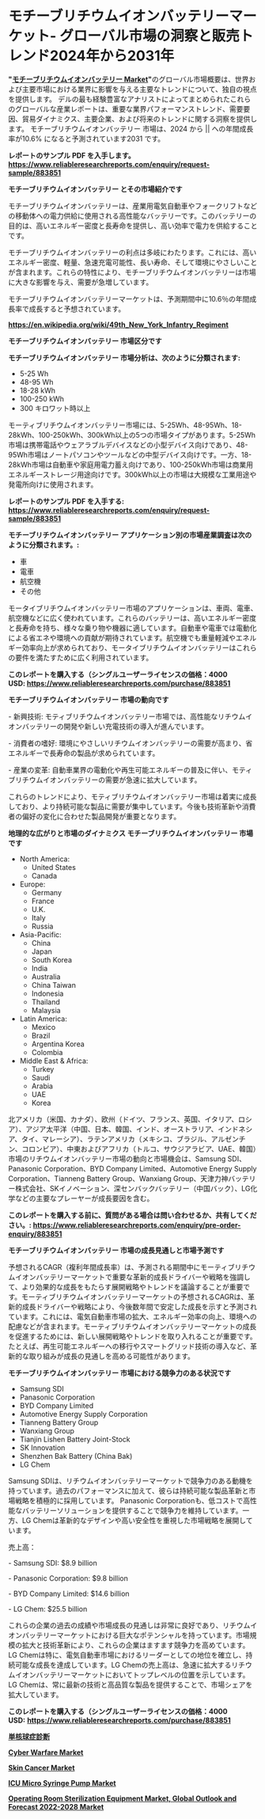 <p><h1>モチーブリチウムイオンバッテリーマーケット- グローバル市場の洞察と販売トレンド2024年から2031年</h1></p><p><strong>"<a href="https://www.reliableresearchreports.com/motive-lithium-ion-battery-r883851">モチーブリチウムイオンバッテリー Market</a>"</strong>のグローバル市場概要は、世界および主要市場における業界に影響を与える主要なトレンドについて、独自の視点を提供します。 デルの最も経験豊富なアナリストによってまとめられたこれらのグローバルな産業レポートは、重要な業界パフォーマンストレンド、需要要因、貿易ダイナミクス、主要企業、および将来のトレンドに関する洞察を提供します。 モチーブリチウムイオンバッテリー 市場は、2024 から || への年間成長率が10.6% になると予測されています2031 です。</p>
<p><strong>レポートのサンプル PDF を入手します。</strong><strong><a href="https://www.reliableresearchreports.com/enquiry/request-sample/883851">https://www.reliableresearchreports.com/enquiry/request-sample/883851</a></strong></p>
<p><strong>モチーブリチウムイオンバッテリー とその市場紹介です</strong></p>
<p><p>モチーブリチウムイオンバッテリーは、産業用電気自動車やフォークリフトなどの移動体への電力供給に使用される高性能なバッテリーです。このバッテリーの目的は、高いエネルギー密度と長寿命を提供し、高い効率で電力を供給することです。</p><p>モチーブリチウムイオンバッテリーの利点は多岐にわたります。これには、高いエネルギー密度、軽量、急速充電可能性、長い寿命、そして環境にやさしいことが含まれます。これらの特性により、モチーブリチウムイオンバッテリーは市場に大きな影響を与え、需要が急増しています。</p><p>モチーブリチウムイオンバッテリーマーケットは、予測期間中に10.6％の年間成長率で成長すると予想されています。</p><a href="https://en.wikipedia.org/wiki/49th_New_York_Infantry_Regiment"></a></p>
<p><strong><a href="https://en.wikipedia.org/wiki/49th_New_York_Infantry_Regiment">https://en.wikipedia.org/wiki/49th_New_York_Infantry_Regiment</a></strong></p>
<p><strong>モチーブリチウムイオンバッテリー&nbsp;市場区分です</strong><strong></strong></p>
<p><strong>モチーブリチウムイオンバッテリー 市場分析は、次のように分類されます:</strong>&nbsp;</p>
<p><ul><li>5-25 Wh</li><li>48-95 Wh</li><li>18-28 kWh</li><li>100-250 kWh</li><li>300 キロワット時以上</li></ul></p>
<p><p>モーティブリチウムイオンバッテリー市場には、5-25Wh、48-95Wh、18-28kWh、100-250kWh、300kWh以上の5つの市場タイプがあります。5-25Wh市場は携帯電話やウェアラブルデバイスなどの小型デバイス向けであり、48-95Wh市場はノートパソコンやツールなどの中型デバイス向けです。一方、18-28kWh市場は自動車や家庭用電力蓄え向けであり、100-250kWh市場は商業用エネルギーストレージ用途向けです。300kWh以上の市場は大規模な工業用途や発電所向けに使用されます。</p></p>
<p><strong>レポートのサンプル PDF を入手する: <a href="https://www.reliableresearchreports.com/enquiry/request-sample/883851">https://www.reliableresearchreports.com/enquiry/request-sample/883851</a></strong></p>
<p><strong> モチーブリチウムイオンバッテリー アプリケーション別の市場産業調査は次のように分類されます。:</strong></p>
<p><ul><li>車</li><li>電車</li><li>航空機</li><li>その他</li></ul></p>
<p><p>モータイブリチウムイオンバッテリー市場のアプリケーションは、車両、電車、航空機などに広く使われています。これらのバッテリーは、高いエネルギー密度と長寿命を持ち、様々な乗り物や機器に適しています。自動車や電車では電動化による省エネや環境への貢献が期待されています。航空機でも重量軽減やエネルギー効率向上が求められており、モータイブリチウムイオンバッテリーはこれらの要件を満たすために広く利用されています。</p></p>
<p><strong>このレポートを購入する（シングルユーザーライセンスの価格：4000 USD:</strong><strong>&nbsp;<a href="https://www.reliableresearchreports.com/purchase/883851">https://www.reliableresearchreports.com/purchase/883851</a></strong></p>
<p><strong>モチーブリチウムイオンバッテリー 市場の動向です</strong></p>
<p><p>- 新興技術: モティブリチウムイオンバッテリー市場では、高性能なリチウムイオンバッテリーの開発や新しい充電技術の導入が進んでいます。</p><p>- 消費者の嗜好: 環境にやさしいリチウムイオンバッテリーの需要が高まり、省エネルギーで長寿命の製品が求められています。</p><p>- 産業の変革: 自動車業界の電動化や再生可能エネルギーの普及に伴い、モティブリチウムイオンバッテリーの需要が急速に拡大しています。</p><p>これらのトレンドにより、モティブリチウムイオンバッテリー市場は着実に成長しており、より持続可能な製品に需要が集中しています。今後も技術革新や消費者の偏好の変化に合わせた製品開発が重要となります。</p></p>
<p><strong>地理的な広がりと市場のダイナミクス モチーブリチウムイオンバッテリー 市場です</strong></p>
<p><ul>
    <li>
        North America:
        <ul>
            <li>United States</li>
            <li>Canada</li>
        </ul>
    </li>
    <li>
        Europe:
        <ul>
            <li>Germany</li>
            <li>France</li>
            <li>U.K.</li>
            <li>Italy</li>
            <li>Russia</li>
        </ul>
    </li>
    <li>
        Asia-Pacific:
        <ul>
            <li>China</li>
            <li>Japan</li>
            <li>South Korea</li>
            <li>India</li>
            <li>Australia</li>
            <li>China Taiwan</li>
            <li>Indonesia</li>
            <li>Thailand</li>
            <li>Malaysia</li>
        </ul>
    </li>
    <li>
        Latin America:
        <ul>
            <li>Mexico</li>
            <li>Brazil</li>
            <li>Argentina Korea</li>
            <li>Colombia</li>
        </ul>
    </li>
    <li>
        Middle East & Africa:
        <ul>
            <li>Turkey</li>
            <li>Saudi</li>
            <li>Arabia</li>
            <li>UAE</li>
            <li>Korea</li>
        </ul>
    </li>
    </ul></p>
<p><p>北アメリカ（米国、カナダ）、欧州（ドイツ、フランス、英国、イタリア、ロシア）、アジア太平洋（中国、日本、韓国、インド、オーストラリア、インドネシア、タイ、マレーシア）、ラテンアメリカ（メキシコ、ブラジル、アルゼンチン、コロンビア）、中東およびアフリカ（トルコ、サウジアラビア、UAE、韓国）市場のリチウムイオンバッテリー市場の動向と市場機会は、Samsung SDI、Panasonic Corporation、BYD Company Limited、Automotive Energy Supply Corporation、Tianneng Battery Group、Wanxiang Group、天津力神バッテリー株式会社、SKイノベーション、深センバックバッテリー（中国バック）、LG化学などの主要なプレーヤーが成長要因を含む。</p></p>
<p><strong>このレポートを購入する前に、質問がある場合は問い合わせるか、共有してください。:&nbsp;<a href="https://www.reliableresearchreports.com/enquiry/pre-order-enquiry/883851">https://www.reliableresearchreports.com/enquiry/pre-order-enquiry/883851</a></strong></p>
<p><strong>モチーブリチウムイオンバッテリー 市場の成長見通しと市場予測です</strong></p>
<p><p>予想されるCAGR（複利年間成長率）は、予測される期間中にモーティブリチウムイオンバッテリーマーケットで重要な革新的成長ドライバーや戦略を強調して、より効果的な成長をもたらす展開戦略やトレンドを議論することが重要です。モーティブリチウムイオンバッテリーマーケットの予想されるCAGRは、革新的成長ドライバーや戦略により、今後数年間で安定した成長を示すと予測されています。これには、電気自動車市場の拡大、エネルギー効率の向上、環境への配慮などが含まれます。モーティブリチウムイオンバッテリーマーケットの成長を促進するためには、新しい展開戦略やトレンドを取り入れることが重要です。たとえば、再生可能エネルギーへの移行やスマートグリッド技術の導入など、革新的な取り組みが成長の見通しを高める可能性があります。</p></p>
<p><strong>モチーブリチウムイオンバッテリー 市場における競争力のある状況です</strong></p>
<p><ul><li>Samsung SDI</li><li>Panasonic Corporation</li><li>BYD Company Limited</li><li>Automotive Energy Supply Corporation</li><li>Tianneng Battery Group</li><li>Wanxiang Group</li><li>Tianjin Lishen Battery Joint-Stock</li><li>SK Innovation</li><li>Shenzhen Bak Battery (China Bak)</li><li>LG Chem</li></ul></p>
<p><p>Samsung SDIは、リチウムイオンバッテリーマーケットで競争力のある動機を持っています。過去のパフォーマンスに加えて、彼らは持続可能な製品革新と市場戦略を積極的に採用しています。 Panasonic Corporationも、低コストで高性能なバッテリーソリューションを提供することで競争力を維持しています。一方、LG Chemは革新的なデザインや高い安全性を重視した市場戦略を展開しています。</p><p>売上高：</p><p>- Samsung SDI: $8.9 billion</p><p>- Panasonic Corporation: $9.8 billion</p><p>- BYD Company Limited: $14.6 billion</p><p>- LG Chem: $25.5 billion</p><p>これらの企業の過去の成績や市場成長の見通しは非常に良好であり、リチウムイオンバッテリーマーケットにおける巨大なポテンシャルを持っています。市場規模の拡大と技術革新により、これらの企業はますます競争力を高めています。LG Chemは特に、電気自動車市場におけるリーダーとしての地位を確立し、持続可能な成長を達成しています。LG Chemの売上高は、急速に拡大するリチウムイオンバッテリーマーケットにおいてトップレベルの位置を示しています。LG Chemは、常に最新の技術と高品質な製品を提供することで、市場シェアを拡大しています。</p></p>
<p><strong>このレポートを購入する（シングルユーザーライセンスの価格：4000 USD:</strong>&nbsp;<strong><a href="https://www.reliableresearchreports.com/purchase/883851">https://www.reliableresearchreports.com/purchase/883851</a></strong></p>
<p><strong><p><a href="https://medium.com/@dm15982023/%E5%8D%98%E6%A0%B8%E7%90%83%E7%97%87%E6%A4%9C%E6%9F%BB%E5%B8%82%E5%A0%B4%E3%81%AE%E6%88%A6%E7%95%A5%E7%9A%84%E6%B4%9E%E5%AF%9F-%E5%8D%98%E6%A0%B8%E7%90%83%E7%97%87%E6%A4%9C%E6%9F%BB%E6%A5%AD%E7%95%8C%E3%81%AB%E3%81%8A%E3%81%91%E3%82%8B%E8%A3%BD%E5%93%81%E9%80%B2%E5%8C%96%E3%81%A8%E5%B8%82%E5%A0%B4%E3%82%BB%E3%82%B0%E3%83%A1%E3%83%B3%E3%83%86%E3%83%BC%E3%82%B7%E3%83%A7%E3%83%B3-155921968330">単核球症診断</a></p><p><a href="https://github.com/trameciabutler45/Market-Research-Report-List-1/blob/main/cyber-warfare-market.md">Cyber Warfare Market</a></p><p><a href="https://github.com/JosephMorgnlvXXff/Market-Research-Report-List-1/blob/main/skin-cancer-market.md">Skin Cancer Market</a></p><p><a href="https://medium.com/@emiliomartelli542/icu-micro-syringe-pump-market-outlook-complete-industry-analysis-2024-to-2031-0fbda05199e5">ICU Micro Syringe Pump Market</a></p><p><a href="https://issuu.com/reportprime-2/docs/operating-room-sterilization-equipm_5ca94a2cc13d64">Operating Room Sterilization Equipment Market, Global Outlook and Forecast 2022-2028 Market</a></p></strong></p>